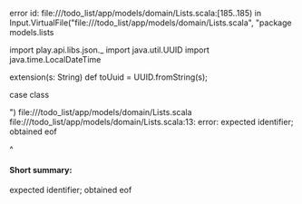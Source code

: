 error id: file://<WORKSPACE>/todo_list/app/models/domain/Lists.scala:[185..185) in Input.VirtualFile("file://<WORKSPACE>/todo_list/app/models/domain/Lists.scala", "package models.lists

import play.api.libs.json._
import java.util.UUID
import java.time.LocalDateTime

extension(s: String)
    def toUuid = 
        UUID.fromString(s);

case class 

")
file://<WORKSPACE>/todo_list/app/models/domain/Lists.scala
file://<WORKSPACE>/todo_list/app/models/domain/Lists.scala:13: error: expected identifier; obtained eof

^
#### Short summary: 

expected identifier; obtained eof